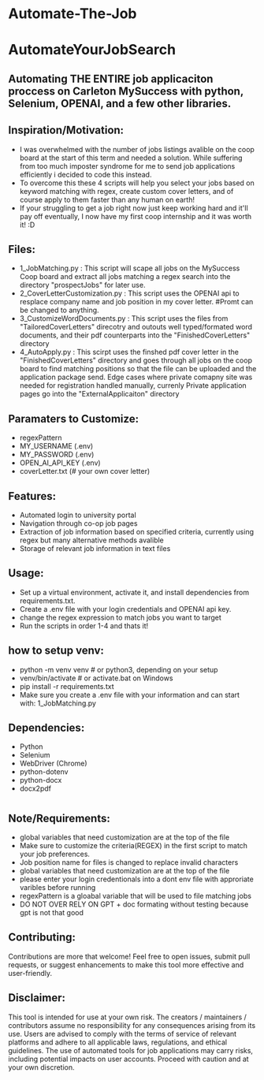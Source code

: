 ﻿# Automate-The-Job
# AutomateYourJobSearch
## Automating THE ENTIRE job applicaciton proccess on Carleton MySuccess with python, Selenium, OPENAI, and a few other libraries.

## Inspiration/Motivation:
- I was overwhelmed with the number of jobs listings avalible on the coop board at the start of this term and needed a solution. While suffering from too much imposter syndrome for me to send job applications efficiently i decided to code this instead.
-  To overcome this these 4 scripts will help you select your jobs based on keyword matching with regex, create custom cover letters, and of course apply to them faster than any human on earth! 
- If your struggling to get a job right now just keep working hard and it'll pay off eventually, I now have my first coop internship and it was worth it! :D
## Files:
- 1_JobMatching.py : This script will scape  all jobs on the MySuccess Coop board and extract all jobs matching a regex search into the directory "prospectJobs" for later use.
- 2_CoverLetterCustomization.py : This script uses the OPENAI api to resplace company name and job position in my cover letter. #Promt can be changed to anything.
- 3_CustomizeWordDocuments.py : This script uses the files from "TailoredCoverLetters" direcotry and outouts well typed/formated word documents, and their pdf counterparts into the  "FinishedCoverLetters" directory 
- 4_AutoApply.py  : This scirpt uses the finshed pdf cover letter in the "FinishedCoverLetters" directory and goes through all jobs on the coop board to find matching positions so that the file can be uploaded and the application package send. Edge cases where private comapny site was needed for registration handled manually, currenly Private application pages go into the "ExternalApplicaiton" directory 

## Paramaters to Customize:
- regexPattern
- MY_USERNAME (.env)
- MY_PASSWORD (.env)
- OPEN_AI_API_KEY (.env)
- coverLetter.txt    (# your own cover letter)

## Features:
- Automated login to university portal
- Navigation through co-op job pages
- Extraction of job information based on specified criteria, currently using regex but many alternative methods avalible
- Storage of relevant job information in text files

## Usage:
  - Set up a virtual environment, activate it,  and install dependencies from requirements.txt.
  - Create a .env file with your login credentials and OPENAI api key.
  - change the regex expression to match jobs you want to target
  - Run the scripts in order 1-4 and thats it!

## how to setup venv:
- python -m venv venv               # or python3, depending on your setup
- venv/bin/activate                 # or activate.bat on Windows
- pip install -r requirements.txt 
- Make sure you create a .env file with your information and can start with: 1_JobMatching.py


## Dependencies:
  - Python
  - Selenium
  - WebDriver (Chrome)
  - python-dotenv
  - python-docx
  - docx2pdf
    # 
  


## Note/Requirements:
  - global variables that need customization are at the top of the file
  - Make sure to customize the criteria(REGEX) in the first script to match your job preferences.
  - Job position name for files is changed to replace invalid characters 
  - global variables that need customization are at the top of the file
  - please enter your login credentionals into a dont env file with approriate varibles before running
  - regexPattern is a gloabal variable that will be used to file matching jobs
  - DO NOT OVER RELY ON GPT + doc formating without testing because gpt is not that good 


## Contributing:
Contributions are more that welcome! Feel free to open issues, submit pull requests, or suggest enhancements to make this tool more effective and user-friendly.

## Disclaimer:
This tool is intended for use at your own risk. The creators / maintainers / contributors assume no responsibility for any consequences arising from its use. Users are advised to comply with the terms of service of relevant platforms and adhere to all applicable laws, regulations, and ethical guidelines. The use of automated tools for job applications may carry risks, including potential impacts on user accounts. Proceed with caution and at your own discretion.


